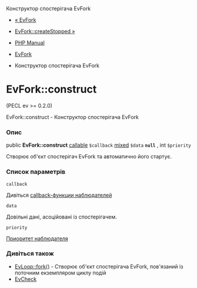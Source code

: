 Конструктор спостерігача EvFork

-   [« EvFork](class.evfork.html)
    
-   [EvFork::createStopped »](evfork.createstopped.html)
    
-   [PHP Manual](index.html)
    
-   [EvFork](class.evfork.html)
    
-   Конструктор спостерігача EvFork
    

# EvFork::construct

(PECL ev >= 0.2.0)

EvFork::construct - Конструктор спостерігача EvFork

### Опис

public **EvFork::construct** [callable](language.types.callable.html) `$callback` [mixed](language.types.declarations.html#language.types.declarations.mixed) `$data` **`null`** , int `$priority`

Створює об'єкт спостерігач EvFork та автоматично його стартує.

### Список параметрів

`callback`

Дивіться [callback-функции наблюдателей](ev.watcher-callbacks.html)

`data`

Довільні дані, асоційовані із спостерігачем.

`priority`

[Приоритет наблюдателя](class.ev.html#ev.constants.watcher-pri)

### Дивіться також

-   [EvLoop::fork()](evloop.fork.html) - Створює об'єкт спостерігача EvFork, пов'язаний із поточним екземпляром циклу подій
-   [EvCheck](class.evcheck.html)